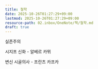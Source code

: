 ```yaml
---
title: 철학
date: 2025-10-26T01:27:29+09:00
lastmod: 2025-10-26T01:27:29+09:00
resource-path: 02.inbox/OneNote/책/철학.md
draft: true
---
```

실존주의

시지프 신화 - 알베르 카뮈

변신 시골의사 - 프란츠 카프카